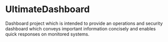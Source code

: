 # UltimateDashboard
Dashboard project which is intended to provide an operations and security dashboard which conveys important information concisely and enables quick responses on monitored systems.
